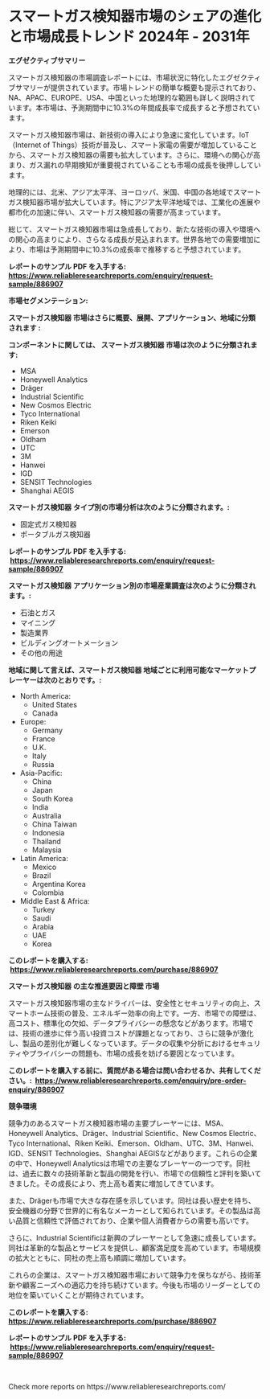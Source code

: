<p><h1>スマートガス検知器市場のシェアの進化と市場成長トレンド 2024年 - 2031年</h1></p><p><strong>エグゼクティブサマリー</strong></p>
<p><p>スマートガス検知器の市場調査レポートには、市場状況に特化したエグゼクティブサマリーが提供されています。市場トレンドの簡単な概要も提示されており、NA、APAC、EUROPE、USA、中国といった地理的な範囲も詳しく説明されています。本市場は、予測期間中に10.3%の年間成長率で成長すると予想されています。</p><p>スマートガス検知器市場は、新技術の導入により急速に変化しています。IoT（Internet of Things）技術が普及し、スマート家電の需要が増加していることから、スマートガス検知器の需要も拡大しています。さらに、環境への関心が高まり、ガス漏れの早期検知が重要視されていることも市場の成長を後押ししています。</p><p>地理的には、北米、アジア太平洋、ヨーロッパ、米国、中国の各地域でスマートガス検知器市場が拡大しています。特にアジア太平洋地域では、工業化の進展や都市化の加速に伴い、スマートガス検知器の需要が高まっています。</p><p>総じて、スマートガス検知器市場は急成長しており、新たな技術の導入や環境への関心の高まりにより、さらなる成長が見込まれます。世界各地での需要増加により、市場は予測期間中に10.3%の成長率で推移すると予想されています。</p></p>
<p><strong>レポートのサンプル PDF を入手する: <a href="https://www.reliableresearchreports.com/enquiry/request-sample/886907">https://www.reliableresearchreports.com/enquiry/request-sample/886907</a></strong></p>
<p><strong>市場セグメンテーション:</strong></p>
<p><strong> スマートガス検知器 市場はさらに概要、展開、アプリケーション、地域に分類されます :</strong></p>
<p><strong>コンポーネントに関しては、 スマートガス検知器 市場は次のように分類されます: &nbsp;</strong></p>
<p><ul><li>MSA</li><li>Honeywell Analytics</li><li>Dräger</li><li>Industrial Scientific</li><li>New Cosmos Electric</li><li>Tyco International</li><li>Riken Keiki</li><li>Emerson</li><li>Oldham</li><li>UTC</li><li>3M</li><li>Hanwei</li><li>IGD</li><li>SENSIT Technologies</li><li>Shanghai AEGIS</li></ul></p>
<p><strong> スマートガス検知器 タイプ別の市場分析は次のように分類されます。:</strong></p>
<p><ul><li>固定式ガス検知器</li><li>ポータブルガス検知器</li></ul></p>
<p><strong>レポートのサンプル PDF を入手する: &nbsp;<a href="https://www.reliableresearchreports.com/enquiry/request-sample/886907">https://www.reliableresearchreports.com/enquiry/request-sample/886907</a></strong></p>
<p><strong> スマートガス検知器 アプリケーション別の市場産業調査は次のように分類されます。:</strong></p>
<p><ul><li>石油とガス</li><li>マイニング</li><li>製造業界</li><li>ビルディングオートメーション</li><li>その他の用途</li></ul></p>
<p><strong>地域に関して言えば、スマートガス検知器 地域ごとに利用可能なマーケットプレーヤーは次のとおりです。:</strong></p>
<p><ul>
    <li>
        North America:
        <ul>
            <li>United States</li>
            <li>Canada</li>
        </ul>
    </li>
    <li>
        Europe:
        <ul>
            <li>Germany</li>
            <li>France</li>
            <li>U.K.</li>
            <li>Italy</li>
            <li>Russia</li>
        </ul>
    </li>
    <li>
        Asia-Pacific:
        <ul>
            <li>China</li>
            <li>Japan</li>
            <li>South Korea</li>
            <li>India</li>
            <li>Australia</li>
            <li>China Taiwan</li>
            <li>Indonesia</li>
            <li>Thailand</li>
            <li>Malaysia</li>
        </ul>
    </li>
    <li>
        Latin America:
        <ul>
            <li>Mexico</li>
            <li>Brazil</li>
            <li>Argentina Korea</li>
            <li>Colombia</li>
        </ul>
    </li>
    <li>
        Middle East & Africa:
        <ul>
            <li>Turkey</li>
            <li>Saudi</li>
            <li>Arabia</li>
            <li>UAE</li>
            <li>Korea</li>
        </ul>
    </li>
    </ul></p>
<p><strong>このレポートを購入する: &nbsp;<a href="https://www.reliableresearchreports.com/purchase/886907">https://www.reliableresearchreports.com/purchase/886907</a></strong></p>
<p><strong>スマートガス検知器 の主な推進要因と障壁 市場</strong></p>
<p><p>スマートガス検知器市場の主なドライバーは、安全性とセキュリティの向上、スマートホーム技術の普及、エネルギー効率の向上です。一方、市場での障壁は、高コスト、標準化の欠如、データプライバシーの懸念などがあります。市場では、技術の進歩に伴う高い投資コストが課題となっており、さらに競争が激化し、製品の差別化が難しくなっています。データの収集や分析におけるセキュリティやプライバシーの問題も、市場の成長を妨げる要因となっています。</p></p>
<p><strong>このレポートを購入する前に、質問がある場合は問い合わせるか、共有してください。:&nbsp; <a href="https://www.reliableresearchreports.com/enquiry/pre-order-enquiry/886907">https://www.reliableresearchreports.com/enquiry/pre-order-enquiry/886907</a></strong></p>
<p><strong>競争環境</strong></p>
<p><p>競争力のあるスマートガス検知器市場の主要プレーヤーには、MSA、Honeywell Analytics、Dräger、Industrial Scientific、New Cosmos Electric、Tyco International、Riken Keiki、Emerson、Oldham、UTC、3M、Hanwei、IGD、SENSIT Technologies、Shanghai AEGISなどがあります。これらの企業の中で、Honeywell Analyticsは市場での主要なプレーヤーの一つです。同社は、過去に数々の技術革新と製品の開発を行い、市場での信頼性と評判を築いてきました。その成長により、売上高も着実に増加してきています。</p><p>また、Drägerも市場で大きな存在感を示しています。同社は長い歴史を持ち、安全機器の分野で世界的に有名なメーカーとして知られています。その製品は高い品質と信頼性で評価されており、企業や個人消費者からの需要も高いです。</p><p>さらに、Industrial Scientificは新興のプレーヤーとして急速に成長しています。同社は革新的な製品とサービスを提供し、顧客満足度を高めています。市場規模の拡大とともに、同社の売上高も順調に増加しています。</p><p>これらの企業は、スマートガス検知器市場において競争力を保ちながら、技術革新や顧客ニーズへの適応力を持ち続けています。今後も市場のリーダーとしての地位を築いていくことが期待されています。</p></p>
<p><strong>このレポートを購入する: &nbsp; <a href="https://www.reliableresearchreports.com/purchase/886907">https://www.reliableresearchreports.com/purchase/886907</a></strong></p>
<p><strong>レポートのサンプル PDF を入手する: &nbsp;<a href="https://www.reliableresearchreports.com/enquiry/request-sample/886907">https://www.reliableresearchreports.com/enquiry/request-sample/886907</a></strong><strong></strong></p>
<p>&nbsp;</p>
<p>Check more reports on https://www.reliableresearchreports.com/</p>
